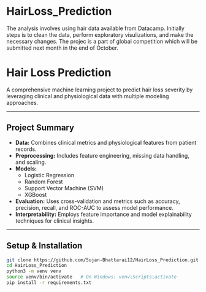 # HairLoss_Prediction

The analysis involves using hair data available from Datacamp. Initially steps is to clean the data, perform exploratory visulizations, and make the necessary changes. The projec is a part of global competition which will be submitted next month in the end of October.

# Hair Loss Prediction

A comprehensive machine learning project to predict hair loss severity by leveraging clinical and physiological data with multiple modeling approaches.

---

## Project Summary

- **Data:** Combines clinical metrics and physiological features from patient records.
- **Preprocessing:** Includes feature engineering, missing data handling, and scaling.
- **Models:**  
  - Logistic Regression  
  - Random Forest  
  - Support Vector Machine (SVM)  
  - XGBoost  
- **Evaluation:** Uses cross-validation and metrics such as accuracy, precision, recall, and ROC-AUC to assess model performance.
- **Interpretability:** Employs feature importance and model explainability techniques for clinical insights.

---

## Setup & Installation

```bash
git clone https://github.com/Sujan-Bhattarai12/HairLoss_Prediction.git
cd HairLoss_Prediction
python3 -m venv venv
source venv/bin/activate   # On Windows: venv\Scripts\activate
pip install -r requirements.txt
```

